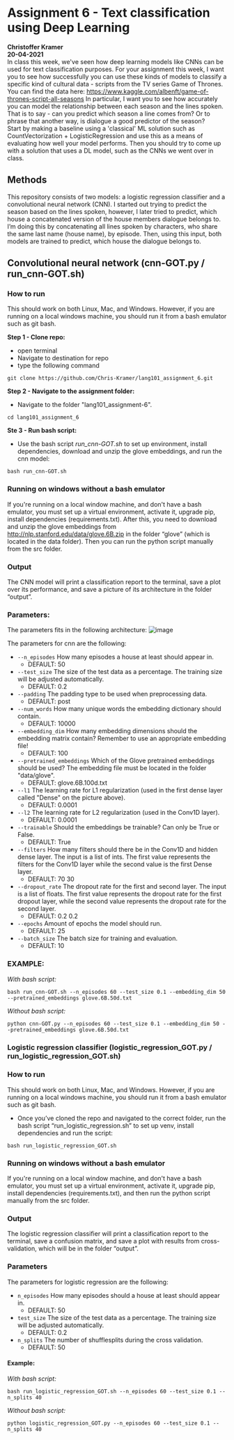 # Assignment 6 - Text classification using Deep Learning
**Christoffer Kramer**  
**20-04-2021**  
 In class this week, we've seen how deep learning models like CNNs can be used for text classification purposes. For your assignment this week, I want you to see how successfully you can use these kinds of models to classify a specific kind of cultural data - scripts from the TV series Game of Thrones.  
You can find the data here: https://www.kaggle.com/albenft/game-of-thrones-script-all-seasons In particular, I want you to see how accurately you can model the relationship between each season and the lines spoken. That is to say - can you predict which season a line comes from? Or to phrase that another way, is dialogue a good predictor of the season?  
Start by making a baseline using a 'classical' ML solution such as CountVectorization + LogisticRegression and use this as a means of evaluating how well your model performs. Then you should try to come up with a solution that uses a DL model, such as the CNNs we went over in class.  

## Methods
This repository consists of two models: a logistic regression classifier and a convolutional neural network (CNN). I started out trying to predict the season based on the lines spoken, however, I later tried to predict, which house a concatenated version of the house members dialogue belongs to. I’m doing this by concatenating all lines spoken by characters, who share the same last name (house name), by episode. Then, using this input, both models are trained to predict, which house the dialogue belongs to.  

## Convolutional neural network (cnn-GOT.py / run_cnn-GOT.sh)

### How to run  
This should work on both Linux, Mac, and Windows. However, if you are running on a
local windows machine, you should run it from a bash emulator such as git bash.  

**Step 1 - Clone repo:**  
- open terminal  
- Navigate to destination for repo  
- type the following command  
```console
git clone https://github.com/Chris-Kramer/lang101_assignment_6.git
```  
**Step 2 - Navigate to the assignment folder:**  
- Navigate to the folder "lang101_assignment-6".  
```console
cd lang101_assignment_6
```  
**Ste 3 - Run bash script:**  
- Use the bash script _run_cnn-GOT.sh_ to set up environment, install dependencies, download and unzip the glove embeddings, and run the cnn model:  
```console
bash run_cnn-GOT.sh
```  
### Running on windows without a bash emulator  
If you're running on a local window machine, and don't have a bash emulator, you must set up a virtual environment, activate it, upgrade pip, install dependencies (requirements.txt). After this, you need to download and unzip the glove embeddings from http://nlp.stanford.edu/data/glove.6B.zip in the folder “glove” (which is located in the data folder). Then you can run the python script manually from the src folder. 

### Output  
The CNN model will print a classification report to the terminal, save a plot over its performance, and save a picture of its architecture in the folder “output”.   

### Parameters:
The parameters fits in the following architecture:
![image](pic-readme.png)  
  
The parameters for cnn are the following:
- `--n_episodes` How many episodes a house at least should appear in.  
    - DEFAULT: 50  
- `--test_size` The size of the test data as a percentage. The training size will be adjusted automatically.  
    - DEFAULT: 0.2  
- `--padding` The padding type to be used when preprocessing data.  
    - DEFAULT: post  
- `--num_words` How many unique words the embedding dictionary should contain.  
    - DEFAULT: 10000  
- `--embedding_dim` How many embedding dimensions should the embedding matrix contain? Remember to use an appropriate embedding file!  
    - DEFAULT: 100  
- `--pretrained_embeddings` Which of the Glove pretrained embeddings should be used? The embedding file must be located in the folder "data/glove".  
    - DEFAULT: glove.6B.100d.txt  
- `--l1` The learning rate for L1 regularization (used in the first dense layer called "Dense" on the picture above).  
    - DEFAULT: 0.0001
- `--l2` The learning rate for L2 regularization (used in the Conv1D layer).  
    - DEFAULT: 0.0001  
- `--trainable` Should the embeddings be trainable? Can only be True or False.  
    - DEFAULT: True  
- `--filters` How many filters should there be in the Conv1D and hidden dense layer. The input is a list of ints. The first value represents the filters for the Conv1D layer while the second value is the first Dense layer.  
    - DEFAULT: 70 30  
- `--dropout_rate` The dropout rate for the first and second layer. The input is a list of floats. The first value represents the dropout rate for the first dropout layer, while the second value represents the dropout rate for the second layer.  
    - DEFAULT: 0.2 0.2  
- `--epochs` Amount of epochs the model should run.  
    - DEFAULT: 25  
- `--batch_size` The batch size for training and evaluation.  
    - DEFAULT: 10  

### EXAMPLE:  
_With bash script:_
```console
bash run_cnn-GOT.sh --n_episodes 60 --test_size 0.1 --embedding_dim 50 --pretrained_embeddings glove.6B.50d.txt 
```
_Without bash script:_  
```console
python cnn-GOT.py --n_episodes 60 --test_size 0.1 --embedding_dim 50 --pretrained_embeddings glove.6B.50d.txt
```  
### Logistic regression classifier (logistic_regression_GOT.py / run_logistic_regression_GOT.sh)  
### How to run  
This should work on both Linux, Mac, and Windows. However, if you are running on a local windows machine, you should run it from a bash emulator such as git bash.  
- Once you’ve cloned the repo and navigated to the correct folder, run the bash script “run_logistic_regression.sh” to set up venv, install dependencies and run the script:  
```console
bash run_logistic_regression_GOT.sh
```  
### Running on windows without a bash emulator
If you're running on a local window machine, and don't have a bash emulator, you must set up a virtual environment, activate it, upgrade pip, install dependencies (requirements.txt), and then run the python script manually from the src folder.  

### Output
The logistic regression classifier will print a classification report to the terminal, save a confusion matrix, and save a plot with results from cross-validation, which will be in the folder “output”.  

### Parameters
The parameters for logistic regression are the following: 
- `n_episodes` How many episodes should a house at least should appear in.  
    - DEFAULT: 50  
- `test_size` The size of the test data as a percentage. The training size will be adjusted automatically.  
    - DEFAULT: 0.2  
- `n_splits` The number of shufflesplits during the cross validation.  
    - DEFAULT: 50  

#### Example:  
_With bash script:_  
```console
bash run_logistic_regression_GOT.sh --n_episodes 60 --test_size 0.1 --n_splits 40
```  
_Without bash script:_  
```console
python logistic_regression_GOT.py --n_episodes 60 --test_size 0.1 --n_splits 40
```  